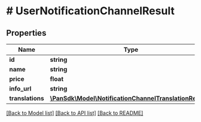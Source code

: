 # # UserNotificationChannelResult

## Properties

Name | Type | Description | Notes
------------ | ------------- | ------------- | -------------
**id** | **string** |  | [optional]
**name** | **string** |  | [optional]
**price** | **float** |  | [optional]
**info_url** | **string** |  | [optional]
**translations** | [**\PanSdk\Model\NotificationChannelTranslationResult[]**](NotificationChannelTranslationResult.md) |  | [optional]

[[Back to Model list]](../../README.md#models) [[Back to API list]](../../README.md#endpoints) [[Back to README]](../../README.md)
